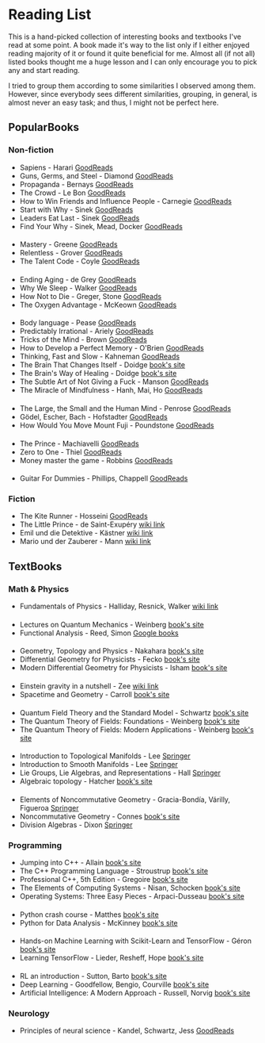 # Reading List

This is a hand-picked collection of interesting books and textbooks I've read at some point. A book made it's way to the list only if I either enjoyed reading majority of it or found it quite beneficial for me. Almost all (if not all) listed books thought me a huge lesson and I can only encourage you to pick any and start reading.

I tried to group them according to some similarities I observed among them. However, since everybody sees different similarities, grouping, in general, is almost never an easy task; and thus, I might not be perfect here.

## PopularBooks

### Non-fiction

* Sapiens - Harari [GoodReads](https://www.goodreads.com/book/show/23692271-sapiens)
* Guns, Germs, and Steel - Diamond [GoodReads](https://www.goodreads.com/book/show/1842.Guns_Germs_and_Steel)
* Propaganda - Bernays [GoodReads](https://www.goodreads.com/book/show/493212.Propaganda)
* The Crowd - Le Bon [GoodReads](https://www.goodreads.com/uk/book/show/36579209-the-crowd)
* How to Win Friends and Influence People - Carnegie [GoodReads](https://www.goodreads.com/book/show/4865.How_to_Win_Friends_and_Influence_People)
* Start with Why - Sinek [GoodReads](https://www.goodreads.com/book/show/7108725-start-with-why)
* Leaders Eat Last - Sinek [GoodReads](https://www.goodreads.com/book/show/16144853-leaders-eat-last)
* Find Your Why - Sinek, Mead, Docker [GoodReads](https://www.goodreads.com/book/show/29496432-find-your-why)

####

* Mastery - Greene [GoodReads](https://www.goodreads.com/book/show/13589182-mastery)
* Relentless - Grover [GoodReads](https://www.goodreads.com/book/show/17354208-relentless)
* The Talent Code  - Coyle [GoodReads](https://www.goodreads.com/book/show/5771014-the-talent-code)

####

* Ending Aging - de Grey [GoodReads](https://www.goodreads.com/book/show/519781.Ending_Aging)
* Why We Sleep - Walker [GoodReads](https://www.goodreads.com/book/show/34466963-why-we-sleep)
* How Not to Die - Greger, Stone [GoodReads](https://www.goodreads.com/book/show/25663961-how-not-to-die)
* The Oxygen Advantage - McKeown [GoodReads](https://www.goodreads.com/book/show/26533127-the-oxygen-advantage)

####

* Body language - Pease [GoodReads](https://www.goodreads.com/book/show/262731.The_Definitive_Book_of_Body_Language)
* Predictably Irrational - Ariely [GoodReads](https://www.goodreads.com/book/show/8668400-a-taste-of-irrationality)
* Tricks of the Mind - Brown [GoodReads](https://www.goodreads.com/book/show/945683.Tricks_of_the_Mind)
* How to Develop a Perfect Memory - O'Brien [GoodReads](https://www.goodreads.com/book/show/2691332-how-to-develop-a-perfect-memory)
* Thinking, Fast and Slow - Kahneman [GoodReads](https://www.goodreads.com/book/show/11468377-thinking-fast-and-slow)
* The Brain That Changes Itself - Doidge [book's site](http://www.normandoidge.com/?page_id=1259)
* The Brain's Way of Healing - Doidge [book's site](http://www.normandoidge.com/?page_id=1042)
* The Subtle Art of Not Giving a Fuck - Manson [GoodReads](https://www.goodreads.com/book/show/28257707-the-subtle-art-of-not-giving-a-f-ck)
* The Miracle of Mindfulness - Hanh,  Mai, Ho [GoodReads](https://www.goodreads.com/book/show/95747.The_Miracle_of_Mindfulness)

####

* The Large, the Small and the Human Mind - Penrose [GoodReads](https://www.goodreads.com/book/show/187101.The_Large_the_Small_and_the_Human_Mind)
* Gödel, Escher, Bach - Hofstadter [GoodReads](https://www.goodreads.com/book/show/24113.G_del_Escher_Bach)
* How Would You Move Mount Fuji - Poundstone [GoodReads](https://www.goodreads.com/book/show/205266.How_Would_You_Move_Mount_Fuji)

####

* The Prince - Machiavelli [GoodReads](https://www.goodreads.com/book/show/28862.The_Prince)
* Zero to One - Thiel [GoodReads](https://www.goodreads.com/book/show/18050143-zero-to-one)
* Money master the game - Robbins [GoodReads](https://www.goodreads.com/book/show/23014006-money-master-the-game)

####

* Guitar For Dummies - Phillips, Chappell [GoodReads](https://www.goodreads.com/book/show/299491.Guitar_For_Dummies)


### Fiction

* The Kite Runner - Hosseini [GoodReads](https://www.goodreads.com/book/show/77203.The_Kite_Runner)
* The Little Prince - de Saint-Exupéry [wiki link](https://en.wikipedia.org/wiki/The_Little_Prince)
* Emil und die Detektive - Kästner [wiki link](https://en.wikipedia.org/wiki/Emil_and_the_Detectives)
* Mario und der Zauberer - Mann [wiki link](https://en.wikipedia.org/wiki/Mario_and_the_Magician)

## TextBooks

### Math & Physics

* Fundamentals of Physics - Halliday, Resnick, Walker [wiki link](https://en.wikipedia.org/wiki/Fundamentals_of_Physics)

####

* Lectures on Quantum Mechanics - Weinberg [book's site](https://www.cambridge.org/core/books/lectures-on-quantum-mechanics/F739B9577D2473995024FA5E9ABA9B6C)
* Functional Analysis - Reed, Simon [Google books](https://books.google.de/books?id=rpFTTjxOYpsC)

####

* Geometry, Topology and Physics - Nakahara [book's site](https://www.crcpress.com/Geometry-Topology-and-Physics-Second-Edition/Nakahara/p/book/9780750306065)
* Differential Geometry for Physicists - Fecko [book's site](http://sophia.dtp.fmph.uniba.sk/~fecko/book.html)
* Modern Differential Geometry for Physicists  - Isham [book's site](https://www.worldscientific.com/worldscibooks/10.1142/3867)

####

* Einstein gravity in a nutshell - Zee [wiki link](https://en.wikipedia.org/wiki/Einstein_Gravity_in_a_Nutshell)
* Spacetime and Geometry - Carroll [book's site](https://www.preposterousuniverse.com/spacetimeandgeometry/)

####

* Quantum Field Theory and the Standard Model - Schwartz [book's site](https://schwartzqft.fas.harvard.edu/)
* The Quantum Theory of Fields: Foundations - Weinberg [book's site](https://www.cambridge.org/core/books/quantum-theory-of-fields/22986119910BF6A2EFE42684801A3BDF)
* The Quantum Theory of Fields: Modern Applications - Weinberg [book's site](https://www.cambridge.org/core/books/quantum-theory-of-fields/0E0C89894938BE38EE0BCCDB1BC857E5)

####

* Introduction to Topological Manifolds - Lee [Springer](http://www.springer.com/book/9781441979391)
* Introduction to Smooth Manifolds - Lee [Springer](http://www.springer.com/book/9781441999818)
* Lie Groups, Lie Algebras, and Representations - Hall [Springer](http://www.springer.com/book/9783319134666)
* Algebraic topology - Hatcher [book's site](https://www.math.cornell.edu/~hatcher/AT/ATpage.html)

####

* Elements of Noncommutative Geometry - Gracia-Bondía, Várilly, Figueroa [Springer](http://www.springer.com/book/9780817641245)
* Noncommutative Geometry - Connes [book's site](http://www.alainconnes.org/en/downloads.php)
* Division Algebras - Dixon [Springer](http://www.springer.com/de/book/9780792328902)


### Programming

* Jumping into C++ - Allain [book's site](https://www.cprogramming.com/c++book/)
* The C++ Programming Language - Stroustrup [book's site](http://www.stroustrup.com/4th.html)
* Professional C++, 5th Edition - Gregoire [book's site](https://www.wiley.com/en-us/Professional+C%2B%2B%2C+5th+Edition-p-9781119695455)
* The Elements of Computing Systems - Nisan, Schocken [book's site](https://www.nand2tetris.org)
* Operating Systems: Three Easy Pieces - Arpaci-Dusseau [book's site](http://pages.cs.wisc.edu/~remzi/OSTEP)

####

* Python crash course - Matthes [book's site](https://nostarch.com/pythoncrashcourse)
* Python for Data Analysis - McKinney [book's site](http://wesmckinney.com/pages/book.html)

####

* Hands-on Machine Learning with Scikit-Learn and TensorFlow - Géron [book's site](http://shop.oreilly.com/product/0636920052289.do)
* Learning TensorFlow - Lieder, Resheff, Hope [book's site](http://shop.oreilly.com/product/0636920063698.do)

####

* RL an introduction - Sutton, Barto [book's site](http://incompleteideas.net/book/the-book-2nd.html)
* Deep Learning - Goodfellow, Bengio, Courville [book's site](http://www.deeplearningbook.org)
* Artificial Intelligence: A Modern Approach - Russell, Norvig [book's site](http://aima.cs.berkeley.edu)


### Neurology

* Principles of neural science - Kandel, Schwartz, Jess [GoodReads](https://en.wikipedia.org/wiki/Principles_of_Neural_Science)

